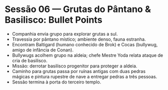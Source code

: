 # Sessão 06 — Grutas do Pântano & Basilisco: Bullet Points

- Companhia envia grupo para explorar grutas a sul.
- Travessia por pântano místico; ambiente denso, fauna estranha.
- Encontram Baltigard (humano conhecido de Brok) e Cocas (bullywug, amigo de infância de Conan).
- Bullywugs acolhem grupo na aldeia; chefe Mestre Yoda relata ataque de cria de basilisco.
- Missão: derrotar basilisco progenitor para proteger a aldeia.
- Caminho para grutas passa por ruínas antigas com duas pedras mágicas e pintura rupestre de nave a entregar pedras a três pessoas.
- Sessão termina à porta do terceiro templo.

